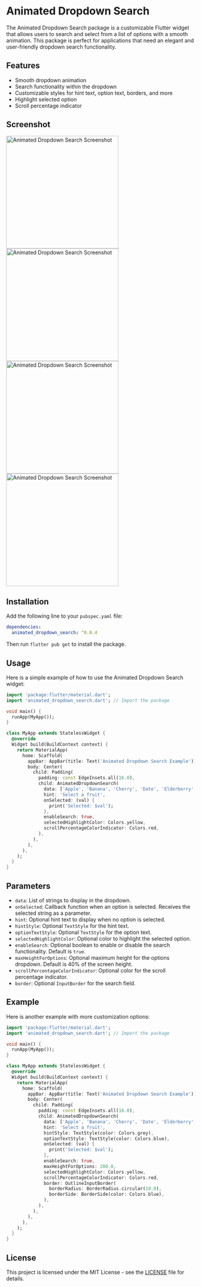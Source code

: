 # Animated Dropdown Search

The Animated Dropdown Search package is a customizable Flutter widget that allows users to search and select from a list of options with a smooth animation. This package is perfect for applications that need an elegant and user-friendly dropdown search functionality.

## Features

- Smooth dropdown animation
- Search functionality within the dropdown
- Customizable styles for hint text, option text, borders, and more
- Highlight selected option
- Scroll percentage indicator


## Screenshot


<img src="assets/screenshot1.png" alt="Animated Dropdown Search Screenshot" width="300">

<img src="assets/screenshot2.png" alt="Animated Dropdown Search Screenshot" width="300">

<img src="assets/screenshot3.png" alt="Animated Dropdown Search Screenshot" width="300">

<img src="assets/screenshot4.png" alt="Animated Dropdown Search Screenshot" width="300">



## Installation

Add the following line to your `pubspec.yaml` file:

```yaml
dependencies:
  animated_dropdown_search: ^0.0.4
```

Then run `flutter pub get` to install the package.

## Usage

Here is a simple example of how to use the Animated Dropdown Search widget:

```dart
import 'package:flutter/material.dart';
import 'animated_dropdown_search.dart'; // Import the package

void main() {
  runApp(MyApp());
}

class MyApp extends StatelessWidget {
  @override
  Widget build(BuildContext context) {
    return MaterialApp(
      home: Scaffold(
        appBar: AppBar(title: Text('Animated Dropdown Search Example')),
        body: Center(
          child: Padding(
            padding: const EdgeInsets.all(16.0),
            child: AnimatedDropdownSearch(
              data: ['Apple', 'Banana', 'Cherry', 'Date', 'Elderberry', 'Fig', 'Grapes'],
              hint: 'Select a fruit',
              onSelected: (val) {
                print('Selected: $val');
              },
              enableSearch: true,
              selectedHighlightColor: Colors.yellow,
              scrollPercentageColorIndicator: Colors.red,
            ),
          ),
        ),
      ),
    );
  }
}
```

## Parameters

- `data`: List of strings to display in the dropdown.
- `onSelected`: Callback function when an option is selected. Receives the selected string as a parameter.
- `hint`: Optional hint text to display when no option is selected.
- `hintStyle`: Optional `TextStyle` for the hint text.
- `optionTextStyle`: Optional `TextStyle` for the option text.
- `selectedHighlightColor`: Optional color to highlight the selected option.
- `enableSearch`: Optional boolean to enable or disable the search functionality. Default is `true`.
- `maxHeightForOptions`: Optional maximum height for the options dropdown. Default is 40% of the screen height.
- `scrollPercentageColorIndicator`: Optional color for the scroll percentage indicator.
- `border`: Optional `InputBorder` for the search field.

## Example

Here is another example with more customization options:

```dart
import 'package:flutter/material.dart';
import 'animated_dropdown_search.dart'; // Import the package

void main() {
  runApp(MyApp());
}

class MyApp extends StatelessWidget {
  @override
  Widget build(BuildContext context) {
    return MaterialApp(
      home: Scaffold(
        appBar: AppBar(title: Text('Animated Dropdown Search Example')),
        body: Center(
          child: Padding(
            padding: const EdgeInsets.all(16.0),
            child: AnimatedDropdownSearch(
              data: ['Apple', 'Banana', 'Cherry', 'Date', 'Elderberry', 'Fig', 'Grapes'],
              hint: 'Select a fruit',
              hintStyle: TextStyle(color: Colors.grey),
              optionTextStyle: TextStyle(color: Colors.blue),
              onSelected: (val) {
                print('Selected: $val');
              },
              enableSearch: true,
              maxHeightForOptions: 200.0,
              selectedHighlightColor: Colors.yellow,
              scrollPercentageColorIndicator: Colors.red,
              border: OutlineInputBorder(
                borderRadius: BorderRadius.circular(10.0),
                borderSide: BorderSide(color: Colors.blue),
              ),
            ),
          ),
        ),
      ),
    );
  }
}
```

## License

This project is licensed under the MIT License - see the [LICENSE](LICENSE) file for details.

